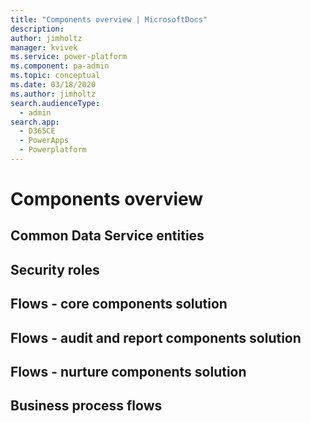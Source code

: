 ```yaml
---
title: "Components overview | MicrosoftDocs"
description: 
author: jimholtz
manager: kvivek
ms.service: power-platform
ms.component: pa-admin
ms.topic: conceptual
ms.date: 03/18/2020
ms.author: jimholtz
search.audienceType: 
  - admin
search.app: 
  - D365CE
  - PowerApps
  - Powerplatform
---
```

# Components overview

## Common Data Service entities

## Security roles

## Flows - core components solution

## Flows - audit and report components solution

## Flows - nurture components solution

## Business process flows

